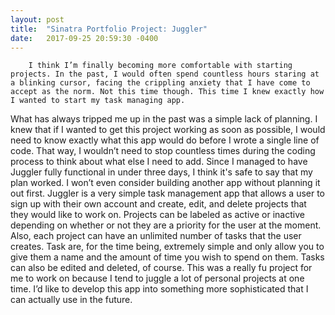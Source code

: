 ```yaml
---
layout: post
title:  "Sinatra Portfolio Project: Juggler"
date:   2017-09-25 20:59:30 -0400
---
```



		I think I’m finally becoming more comfortable with starting projects. In the past, I would often spend countless hours staring at a blinking cursor, facing the crippling anxiety that I have come to accept as the norm. Not this time though. This time I knew exactly how I wanted to start my task managing app. 
What has always tripped me up in the past was a simple lack of planning. I knew that if I wanted to get this project working as soon as possible, I would need to know exactly what this app would do before I wrote a single line of code. That way, I wouldn’t need to stop countless times during the coding process to think about what else I need to add. Since I managed to have Juggler fully functional in under three days, I think it's safe to say that my plan worked. I won’t even consider building another app without planning it out first.
Juggler is a very simple task management app that allows a user to sign up with their own account and create, edit, and delete projects that they would like to work on. Projects can be labeled as active or inactive depending on whether or not they are a priority for the user at the moment. Also, each project can have an unlimited number of tasks that the user creates. Task are, for the time being, extremely simple and only allow you to give them a name and the amount of time you wish to spend on them. Tasks can also be edited and deleted, of course.
This was a really fu project for me to work on because I tend to juggle a lot of personal projects at one time. I’d like to develop this app into something more sophisticated that I can actually use in the future.

